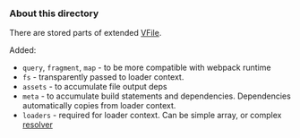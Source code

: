 ### About this directory

There are stored parts of extended [VFile](https://www.npmjs.com/package/vfile). 

Added:
- `query`, `fragment`, `map` - to be more compatible with webpack runtime
- `fs` - transparently passed to loader context.
- `assets` - to accumulate file output deps
- `meta` - to accumulate build statements and dependencies. Dependencies automatically copies from loader context. 
- `loaders` - required for loader context. Can be simple array, or complex [resolver](../../../examples/complex-loaders)